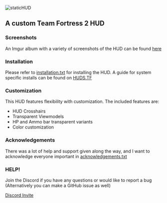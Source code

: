 ![staticHUD](https://imgur.com/N4vxt33.png)
## A custom Team Fortress 2 HUD

### Screenshots
An Imgur album with a variety of screenshots of the HUD can be found [here](https://imgur.com/a/VGeskuf)

### Installation
Please refer to [installation.txt](./installation.txt) for installing the HUD. A guide for system specific installs can be found on [HUDS.TF](https://huds.tf/forum/forumdisplay.php?fid=29)

### Customization
This HUD features flexibility with customization. The included features are:
- HUD Crosshairs
- Transparent Viewmodels
- HP and Ammo bar transparent variants
- Color customization

### Acknowledgements
There was a lot of help and support given along the way, and I want to acknowledge everyone important in [acknowledgements.txt](./acknowledgements.txt)

### HELP!
Join the Discord if you have any questions or would like to report a bug (Alternatively you can make a GitHub issue as well)

[Discord Invite](http://discord.gg/wpNu4sr)
